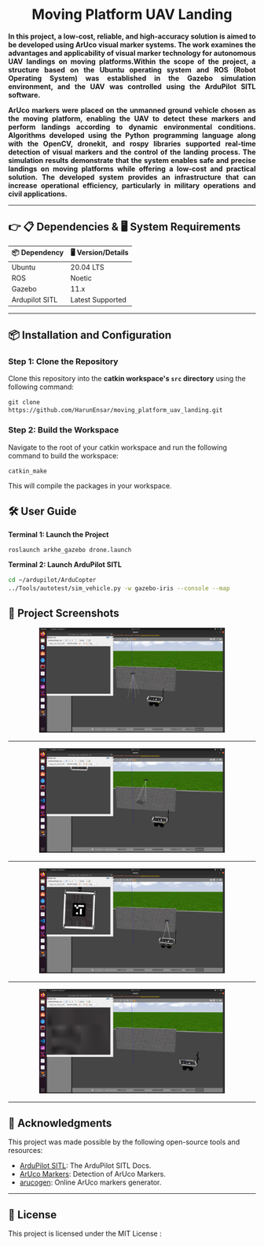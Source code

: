 <div align="center">
  <h1 align="center">Moving Platform UAV Landing</h1>
</div>

<div style="text-align: justify;">
<p style="text-align: justify;">
  <strong> In this project, a low-cost, reliable, and high-accuracy solution is aimed to be developed using ArUco visual marker systems. The work examines the advantages and applicability of visual marker technology for autonomous UAV landings on moving platforms.Within the scope of the project, a structure based on the Ubuntu operating system and ROS (Robot Operating System) was established in the Gazebo simulation environment, and the UAV was controlled using the ArduPilot SITL software. </strong> 
</p>
  <p style="text-align: justify;">
  <strong>
ArUco markers were placed on the unmanned ground vehicle chosen as the moving platform, enabling the UAV to detect these markers and perform landings according to dynamic environmental conditions. Algorithms developed using the Python programming language along with the OpenCV, dronekit, and rospy libraries supported real-time detection of visual markers and the control of the landing process. The simulation results demonstrate that the system enables safe and precise landings on moving platforms while offering a low-cost and practical solution. The developed system provides an infrastructure that can increase operational efficiency, particularly in military operations and civil applications.
</strong> 
</p>
</div>

---
## 👉 📋 Dependencies & 🖥️ System Requirements
<table>
  <thead>
    <tr>
      <th>📦 Dependency</th>
      <th>🖥️ Version/Details</th>
    </tr>
  </thead>
  <tbody>
    <tr>
      <td>Ubuntu</td>
      <td>20.04 LTS</td>
    </tr>
    <tr>
      <td>ROS</td>
      <td>Noetic</td>
    </tr>
    <tr>
      <td>Gazebo</td>
      <td>11.x</td>
    </tr>
    <tr>
      <td>Ardupilot SITL</td>
      <td>Latest Supported</td>
    </tr>
  </tbody>
</table>

---

## 📦 Installation and Configuration

<h3>Step 1: Clone the Repository</h3>
<p>Clone this repository into the <strong>catkin workspace's <code>src</code> directory</strong> using the following command:</p>
<pre>
<code>git clone https://github.com/HarunEnsar/moving_platform_uav_landing.git</code>
</pre>
<h3>Step 2: Build the Workspace</h3>
<p>Navigate to the root of your catkin workspace and run the following command to build the workspace:</p>
<pre>
<code>catkin_make</code>
</pre>
<p>This will compile the packages in your workspace.</p>

## 🛠️ User Guide

<strong> Terminal 1: Launch the Project</strong>

```bash
roslaunch arkhe_gazebo drone.launch
```

<strong> Terminal 2: Launch ArduPilot SITL</strong>

```bash
cd ~/ardupilot/ArduCopter
../Tools/autotest/sim_vehicle.py -w gazebo-iris --console --map
```
## 📸 Project Screenshots

<div align="center">
<img alt="MuJoCo" src="imgs/1.png" width="75%"/>
<hr>
<img alt="MuJoCo" src="imgs/2.png" width="75%"/>
<hr>
<img alt="MuJoCo" src="imgs/3.png" width="75%"/>
<hr>
<img alt="MuJoCo" src="imgs/4.png" width="75%"/>
<hr>
</div>

## 🎉 Acknowledgments

This project was made possible by the following open-source tools and resources:

- [ArduPilot SITL](https://ardupilot.org/dev/docs/sitl-simulator-software-in-the-loop.html): The ArduPilot SITL Docs.
- [ArUco Markers](https://docs.opencv.org/4.x/d5/dae/tutorial_aruco_detection.html): Detection of ArUco Markers.
- [arucogen](https://chev.me/arucogen/): Online ArUco markers generator.

---

## 🔖 License

This project is licensed under the MIT License :
